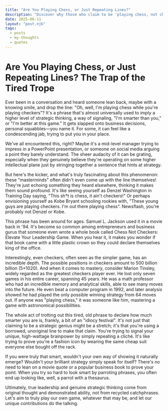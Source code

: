 ```yaml
---
title: "Are You Playing Chess, or Just Repeating Lines?"
description: "Discover why those who claim to be 'playing chess, not checkers' might be missing the real brilliance of strategy."
date: 2025-06-11
layout: "post.njk"
tags:
  - posts
  - my-thoughts
  - quotes
---
```


# Are You Playing Chess, or Just Repeating Lines? The Trap of the Tired Trope

Ever been in a conversation and heard someone lean back, maybe with a knowing smile, and drop the line: "Oh, well, I'm playing chess while you're playing checkers"? It's a phrase that's almost universally used to imply a higher level of strategic thinking, a way of signaling, "I'm smarter than you," or "I'm better at this game." It gets slapped onto business decisions, personal squabbles—you name it. For some, it can feel like a condescending jab, trying to put you in your place.

We've all encountered this, right? Maybe it's a mid-level manager trying to impress in a PowerPoint presentation, or someone on social media arguing a point they barely understand. The sheer audacity of it can be grating, especially when they genuinely believe they're operating on some higher intellectual plane just by stringing together a sentence that hints at strategy.

But here's the kicker, and what's truly fascinating about this phenomenon: these "masterminds" often didn't even come up with the line themselves! They're just echoing something they heard elsewhere, thinking it makes them sound profound. It's like seeing yourself as Denzel Washington in Training Day saying, "This sh*t is chess, it ain't checkers!" Or perhaps envisioning yourself as Kobe Bryant schooling rookies with, "These young guys are playing checkers. I'm out there playing chess". Newsflash, you're probably not Denzel or Kobe.

This phrase has been around for ages. Samuel L. Jackson used it in a movie back in '94. It's become so common among entrepreneurs and business gurus that someone even wrote a whole book called Chess Not Checkers: Elevate Your Leadership Game. When you hear it, it makes you wonder if that book came with a little plastic crown so they could declare themselves king of the office.

Interestingly, even checkers, often seen as the simpler game, has an incredible depth. The possible positions in checkers amount to 500 billion billion (5×1020). And when it comes to mastery, consider Marion Tinsley, widely regarded as the greatest checkers player ever. He lost only seven games in his entire career, spanning 45 years. He was a math professor who had an incredible memory and analytical skills, able to see many moves into the future. He even beat a computer program in 1992, and later analysis showed he had played the only possible winning strategy from 64 moves out. If anyone was "playing chess," it was someone like him, mastering a game with astronomical possibilities.

The whole act of trotting out this tired, old phrase to declare how much smarter you are is, frankly, a bit of an "idiocy festival". It's not just that claiming to be a strategic genius might be a stretch; it's that you're using a borrowed, unoriginal line to make that claim. You're trying to signal your unique, high-wattage brainpower by simply repeating a cliché. It's like trying to prove you're a fashion icon by wearing the same cheap suit everyone else bought off the rack.

If you were truly that smart, wouldn't your own way of showing it naturally emerge? Wouldn't your brilliant strategy simply speak for itself? There's no need to lean on a movie quote or a popular business book to prove your point. When you try so hard to look smart by parroting phrases, you often end up looking like, well, a parrot with a thesaurus.

Ultimately, true leadership and genuine strategic thinking come from original thought and demonstrated ability, not from recycled catchphrases. Let's aim to truly play our own game, whatever that may be, and let our unique contributions do the talking.